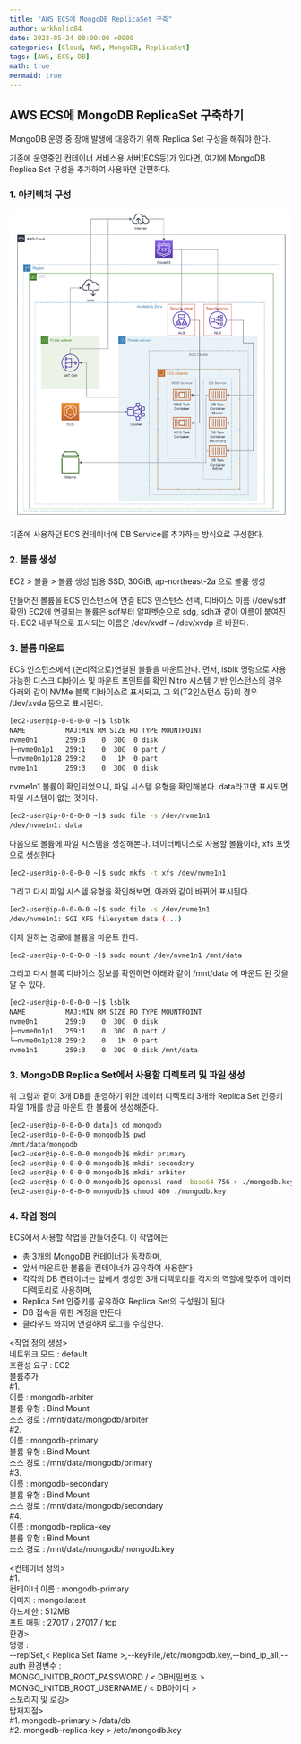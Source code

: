 ```yaml
---
title: "AWS ECS에 MongoDB ReplicaSet 구축"
author: wrkholic84
date: 2023-05-24 00:00:00 +0900
categories: [Cloud, AWS, MongoDB, ReplicaSet]
tags: [AWS, ECS, DB]
math: true
mermaid: true
---
```

## AWS ECS에 MongoDB ReplicaSet 구축하기
MongoDB 운영 중 장애 발생에 대응하기 위해 Replica Set 구성을 해줘야 한다.

기존에 운영중인 컨테이너 서비스용 서버(ECS등)가 있다면, 여기에 MongoDB Replica Set 구성을 추가하여 사용하면 간편하다.

### 1. 아키텍처 구성
![00](/assets/images/posts/20230526AWSECSMongoDBReplicaSet/00.png)

기존에 사용하던 ECS 컨테이너에 DB Service를 추가하는 방식으로 구성한다.

### 2. 볼륨 생성
EC2 > 볼륨 > 볼륨 생성
범용 SSD, 30GiB, ap-northeast-2a 으로 볼륨 생성

만들어진 볼륨을 ECS 인스턴스에 연결
ECS 인스턴스 선택, 디바이스 이름 (/dev/sdf 확인)
EC2에 연결되는 볼륨은 sdf부터 알파벳순으로 sdg, sdh과 같이 이름이 붙여진다.
EC2 내부적으로 표시되는 이름은 /dev/xvdf ~ /dev/xvdp 로 바뀐다.

### 3. 볼륨 마운트
ECS 인스턴스에서 (논리적으로)연결된 볼륨을 마운트한다.
먼저, lsblk 명령으로 사용 가능한 디스크 디바이스 및 마운트 포인트를 확인
Nitro 시스템 기반 인스턴스의 경우 아래와 같이 NVMe 블록 디바이스로 표시되고, 그 외(T2인스턴스 등)의 경우 /dev/xvda 등으로 표시된다.
```bash
[ec2-user@ip-0-0-0-0 ~]$ lsblk
NAME          MAJ:MIN RM SIZE RO TYPE MOUNTPOINT
nvme0n1       259:0    0  30G  0 disk 
├─nvme0n1p1   259:1    0  30G  0 part /
└─nvme0n1p128 259:2    0   1M  0 part 
nvme1n1       259:3    0  30G  0 disk 
```
nvme1n1 볼륨이 확인되었으니, 파일 시스템 유형을 확인해본다. data라고만 표시되면 파일 시스템이 없는 것이다.
```bash
[ec2-user@ip-0-0-0-0 ~]$ sudo file -s /dev/nvme1n1
/dev/nvme1n1: data
```
다음으로 볼륨에 파일 시스템을 생성해본다. 데이터베이스로 사용할 볼륨이라, xfs 포멧으로 생성한다.
```bash
[ec2-user@ip-0-0-0-0 ~]$ sudo mkfs -t xfs /dev/nvme1n1
```
그리고 다시 파일 시스템 유형을 확인해보면, 아래와 같이 바뀌어 표시된다.
```bash
[ec2-user@ip-0-0-0-0 ~]$ sudo file -s /dev/nvme1n1
/dev/nvme1n1: SGI XFS filesystem data (...)
```
이제 원하는 경로에 볼륨을 마운트 한다.
```bash
[ec2-user@ip-0-0-0-0 ~]$ sudo mount /dev/nvme1n1 /mnt/data
```
그리고 다시 블록 디바이스 정보를 확인하면 아래와 같이 /mnt/data 에 마운트 된 것을 알 수 있다.
```bash
[ec2-user@ip-0-0-0-0 ~]$ lsblk
NAME          MAJ:MIN RM SIZE RO TYPE MOUNTPOINT
nvme0n1       259:0    0  30G  0 disk 
├─nvme0n1p1   259:1    0  30G  0 part /
└─nvme0n1p128 259:2    0   1M  0 part 
nvme1n1       259:3    0  30G  0 disk /mnt/data
```

### 3. MongoDB Replica Set에서 사용할 디렉토리 및 파일 생성
위 그림과 같이 3개 DB를 운영하기 위한 데이터 디렉토리 3개와 Replica Set 인증키 파일 1개를 방금 마운트 한 볼륨에 생성해준다.
```bash
[ec2-user@ip-0-0-0-0 data]$ cd mongodb
[ec2-user@ip-0-0-0-0 mongodb]$ pwd
/mnt/data/mongodb
[ec2-user@ip-0-0-0-0 mongodb]$ mkdir primary
[ec2-user@ip-0-0-0-0 mongodb]$ mkdir secondary
[ec2-user@ip-0-0-0-0 mongodb]$ mkdir arbiter
[ec2-user@ip-0-0-0-0 mongodb]$ openssl rand -base64 756 > ./mongodb.key
[ec2-user@ip-0-0-0-0 mongodb]$ chmod 400 ./mongodb.key
```

### 4. 작업 정의
ECS에서 사용할 작업을 만들어준다.
이 작업에는 
* 총 3개의 MongoDB 컨테이너가 동작하며,
* 앞서 마운트한 볼륨을 컨테이너가 공유하여 사용한다
* 각각의 DB 컨테이너는 앞에서 생성한 3개 디렉토리를 각자의 역할에 맞추어 데이터 디렉토리로 사용하며,
* Replica Set 인증키를 공유하여 Replica Set의 구성원이 된다
* DB 접속을 위한 계정을 만든다
* 클라우드 와치에 연결하여 로그를 수집한다.

<작업 정의 생성>  
네트워크 모드 : default  
호환성 요구 : EC2  
볼륨추가  
#1.   
이름 : mongodb-arbiter  
볼륨 유형 : Bind Mount  
소스 경로 : /mnt/data/mongodb/arbiter  
#2.  
이름 : mongodb-primary  
볼륨 유형 : Bind Mount  
소스 경로 : /mnt/data/mongodb/primary  
#3.  
이름 : mongodb-secondary  
볼륨 유형 : Bind Mount  
소스 경로 : /mnt/data/mongodb/secondary  
#4.  
이름 : mongodb-replica-key  
볼륨 유형 : Bind Mount  
소스 경로 : /mnt/data/mongodb/mongodb.key  
  
<컨테이너 정의>  
#1.  
컨테이너 이름 : mongodb-primary  
이미지 : mongo:latest  
하드제한 : 512MB  
포트 매핑 : 27017 / 27017 / tcp  
환경>   
명령 :   
--replSet,< Replica Set Name >,--keyFile,/etc/mongodb.key,--bind_ip_all,--auth
환경변수 :   
MONGO_INITDB_ROOT_PASSWORD / < DB비밀번호 >
MONGO_INITDB_ROOT_USERNAME / < DB아이디 >  
스토리지 및 로깅>  
탑재지점>  
#1. mongodb-primary > /data/db  
#2. mongodb-replica-key > /etc/mongodb.key  
